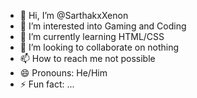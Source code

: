 - 👋 Hi, I’m @SarthakxXenon
- 👀 I’m interested into Gaming and Coding
- 🌱 I’m currently learning HTML/CSS
- 💞️ I’m looking to collaborate on nothing
- 📫 How to reach me not possible
- 😄 Pronouns: He/Him
- ⚡ Fun fact: ...

<!---
SarthakxXenon/SarthakxXenon is a ✨ special ✨ repository because its `README.md` (this file) appears on your GitHub profile.
You can click the Preview link to take a look at your changes.
--->
